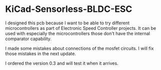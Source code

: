 # KiCad-Sensorless-BLDC-ESC

I designed this pcb because I want to be able to try different microcontrollers as part of Electronic Speed Controller projects. It can be used with especially the microcontrollers those don't have the internal comparator capability.

I made some mistakes about connections of the mosfet circuits. I will fix those mistakes in the next update.

I ordered the version 0.3 and will test it when it arrives.
